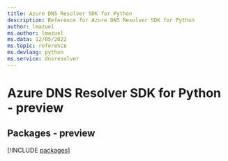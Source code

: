 ```yaml
---
title: Azure DNS Resolver SDK for Python
description: Reference for Azure DNS Resolver SDK for Python
author: lmazuel
ms.author: lmazuel
ms.data: 12/05/2022
ms.topic: reference
ms.devlang: python
ms.service: dnsresolver
---
```

# Azure DNS Resolver SDK for Python - preview
## Packages - preview
[!INCLUDE [packages](dns-resolver-index.md)]